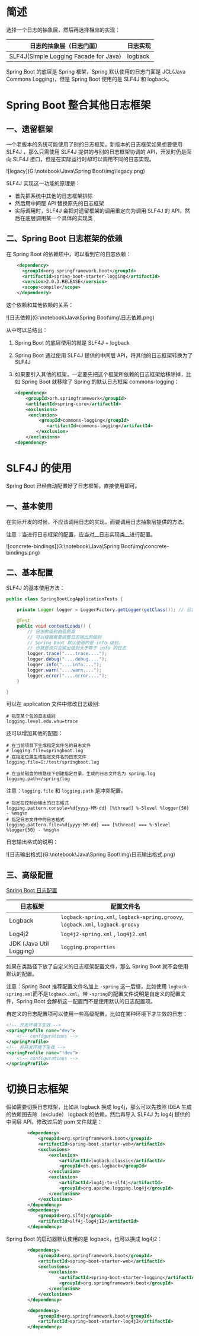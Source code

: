 # 简述

选择一个日志的抽象层，然后再选择相应的实现：

| 日志的抽象层（日志门面）              | 日志实现 |
| ------------------------------------- | -------- |
| SLF4J(Simple Logging Facade for Java) | logback  |

Spring Boot 的底层是 Spring 框架，Spring 默认使用的日志门面是 JCL(Java Commons Logging)，但是 Spring Boot 使用的是 SLF4J 和 logback。

# Spring Boot 整合其他日志框架

## 一、遗留框架

一个老版本的系统可能使用了别的日志框架，新版本的日志框架如果想要使用 SLF4J ，那么只需使用 SLF4J 提供的与别的日志框架协调的 API，开发时仍是面向 SLF4J 接口，但是在实际运行时却可以调用不同的日志实现。

![legacy](G:\notebook\Java\Spring Boot\img\legacy.png)

SLF4J 实现这一功能的原理是：

- 首先把系统中其他的日志框架排除
- 然后用中间层 API 替换原先的日志框架
- 实际调用时，SLF4J 会把对遗留框架的调用重定向为调用 SLF4J 的 API，然后在底层调用某一个具体的实现类

## 二、Spring Boot 日志框架的依赖

在 Spring Boot 的依赖项中，可以看到它的日志依赖：

```xml
    <dependency>
      <groupId>org.springframework.boot</groupId>
      <artifactId>spring-boot-starter-logging</artifactId>
      <version>2.0.3.RELEASE</version>
      <scope>compile</scope>
    </dependency>
```

这个依赖和其他依赖的关系：

![日志依赖](G:\notebook\Java\Spring Boot\img\日志依赖.png)

从中可以总结出：

1. Spring Boot 的底层使用的就是 SLF4J + logback

2. Spring Boot 通过使用 SLF4J 提供的中间层 API，将其他的日志框架转换为了 SLF4J

3. 如果要引入其他的框架，一定要先把这个框架所依赖的日志框架给移除掉，比如 Spring Boot 就移除了 Spring 的默认日志框架 commons-logging：

   ```xml
   <dependency>
       <groupId>orh.springframework</groupId>
       <artifactId>spring-core</artifactId>
       <exclusions>
       	<exclusion>
           	<groupId>commons-logging</groupId>
               <artifactId>commons-logging</artifactId>
           </exclusion>
       </exclusions>
   <dependency>
   ```

# SLF4J 的使用

Spring Boot 已经自动配置好了日志框架，直接使用即可。

## 一、基本使用

在实际开发的时候，不应该调用日志的实现，而要调用日志抽象层提供的方法。

注意：当进行日志框架的配置，应当对__日志实现类__进行配置。

![concrete-bindings](G:\notebook\Java\Spring Boot\img\concrete-bindings.png)

## 二、基本配置

SLF4J 的基本使用方法：

```java
public class SpringBootLogApplicationTests {

    private Logger logger = LoggerFactory.getLogger(getClass()); // 日志记录器

    @Test
    public void contextLoads() {
        // 日志的级别由低到高
        // 可以根据需要调整日志输出的级别
        // Spring Boot 默认使用的是 info 级别，
        // 也就是说只会输出级别大于等于 info 的日志
        logger.trace("....trace....");
        logger.debug("....debug....");
        logger.info("....info....");
        logger.warn("....warn....");
        logger.error("....error....");
    }

}
```



可以在 application 文件中修改日志级别:

```properties
# 指定某个包的日志级别
logging.level.edu.whu=trace
```

还可以增加其他的配置：

```properties
# 在当前项目下生成指定文件名的日志文件
# logging.file=springboot.log
# 在指定位置生成指定文件名的日志文件
logging.file=G:/test/springboot.log
```

```properties
# 在当前磁盘的根路径下创建指定目录，生成的日志文件名为 spring.log
logging.path=/spring/log
```

注意：`logging.file` 和 `logging.path` 是冲突配置。

```properties
# 指定在控制台输出的日志格式
logging.pattern.console=%d{yyyy-MM-dd} [%thread] %-5level %logger{50} - %msg%n
# 指定日志文件中的日志格式
logging.pattern.file=%d{yyyy-MM-dd} === [%thread] === %-5level %logger{50} - %msg%n
```

日志输出格式的说明：

![日志输出格式](G:\notebook\Java\Spring Boot\img\日志输出格式.png)

## 三、高级配置

[Spring Boot 日志配置](https://docs.spring.io/spring-boot/docs/current-SNAPSHOT/reference/htmlsingle/#boot-features-logging)

| 日志框架                | 配置文件名                                                   |
| ----------------------- | ------------------------------------------------------------ |
| Logback                 | `logback-spring.xml`, `logback-spring.groovy`, `logback.xml`, `logback.groovy` |
| Log4j2                  | `log4j2-spring.xml` , `log4j2.xml`                           |
| JDK (Java Util Logging) | `logging.properties`                                         |

如果在类路径下放了自定义的日志框架配置文件，那么 Spring Boot 就不会使用默认的配置。

注意：Spring Boot 推荐配置文件名加上 `-spring` 这一后缀，比如使用 `logback-spring.xml`而不是`logback.xml`。带 `-spring`的配置文件说明是自定义的配置文件，Spring Boot 会解析这一配置而不是使用默认的日志配置项。

自定义的日志配置项可以使用一些高级配置，比如在某种环境下才生效的日志：

```xml
<!-- 开发环境下生效 -->
<springProfile name="dev">
    <!-- configurations -->
</springProfile>
<!-- 非开发环境下生效 -->
<springProfile name="!dev">
    <!-- configurations -->
</springProfile>
```

# 切换日志框架

假如需要切换日志框架，比如从 logback 换成 log4j，那么可以先按照 IDEA 生成的依赖图去除（exclude） logback 的依赖，然后再导入 SLF4J 为 log4j 提供的中间层 API。修改过后的 pom 文件就是：

```xml
        <dependency>
            <groupId>org.springframework.boot</groupId>
            <artifactId>spring-boot-starter-web</artifactId>
            <exclusions>
                <exclusion>
                    <artifactId>logback-classic</artifactId>
                    <groupId>ch.qos.logback</groupId>
                </exclusion>
                <exclusion>
                    <artifactId>log4j-to-slf4j</artifactId>
                    <groupId>org.apache.logging.log4j</groupId>
                </exclusion>
            </exclusions>
        </dependency>
        <dependency>
            <groupId>org.slf4j</groupId>
            <artifactId>slf4j-log4j12</artifactId>
        </dependency>
```

Spring Boot 的启动器默认使用的是 logback，也可以换成 log4j2：

```xml
        <dependency>
            <groupId>org.springframework.boot</groupId>
            <artifactId>spring-boot-starter-web</artifactId>
            <exclusions>
                <exclusion>
                    <artifactId>spring-boot-starter-logging</artifactId>
                    <groupId>org.springframework.boot</groupId>
                </exclusion>
            </exclusions>
        </dependency>

        <dependency>
            <groupId>org.springframework.boot</groupId>
            <artifactId>spring-boot-starter-log4j2</artifactId>
        </dependency>
```











